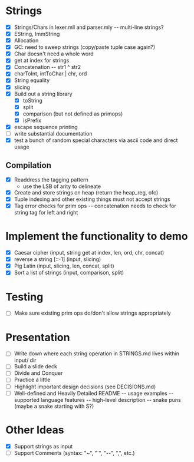 # Strings

-   [x] Strings/Chars in lexer.mll and parser.mly
        -- multi-line strings?
-   [x] EString, ImmString
-   [x] Allocation
-   [x] GC: need to sweep strings (copy/paste tuple case again?)
-   [x] Char doesn't need a whole word
-   [x] get at index for strings
-   [x] Concatenation
        -- str1 ^ str2
-   [x] charToInt, intToChar | chr, ord
-   [x] String equality
-   [x] slicing
-   [x] Build out a string library
    -   [x] toString
    -   [x] split
    -   [x] comparison (but not defined as primops)
    -   [x] isPrefix
-   [x] escape sequence printing
-   [ ] write substantial documentation
-   [x] test a bunch of random special characters via ascii code and direct usage

## Compilation

-   [x] Readdress the tagging pattern
    -   use the LSB of arity to delineate
-   [x] Create and store strings on heap (return the heap_reg, ofc)
-   [x] Tuple indexing and other existing things must not accept strings
-   [x] Tag error checks for prim ops
        -- concatenation needs to check for string tag for left and right

# Implement the functionality to demo

-   [x] Caesar cipher (input, string get at index, len, ord, chr, concat)
-   [x] reverse a string [::-1] (input, slicing)
-   [x] Pig Latin (input, slicing, len, concat, split)
-   [x] Sort a list of strings (input, comparison, split)

# Testing

-   [ ] Make sure existing prim ops do/don't allow strings appropriately

# Presentation

-   [ ] Write down where each string operation in STRINGS.md lives within input/ dir
-   [ ] Build a slide deck
-   [ ] Divide and Conquer
-   [ ] Practice a little
-   [ ] Highlight important design decisions (see DECISIONS.md)
-   [ ] Well-defined and Heavily Detailed README
        -- usage examples
        -- supported language features
        -- high-level description
        -- snake puns (maybe a snake starting with S?)

# Other Ideas

-   [x] Support strings as input
-   [ ] Support Comments (syntax: "~", "`", "--", ",", etc.)
